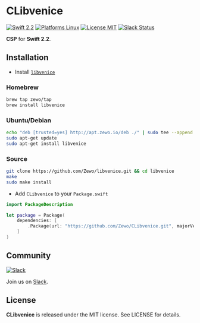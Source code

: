 CLibvenice
==========

[![Swift 2.2](https://img.shields.io/badge/Swift-2.2-orange.svg?style=flat)](https://developer.apple.com/swift/)
[![Platforms Linux](https://img.shields.io/badge/Platforms-Linux-lightgray.svg?style=flat)](https://developer.apple.com/swift/)
[![License MIT](https://img.shields.io/badge/License-MIT-blue.svg?style=flat)](https://tldrlegal.com/license/mit-license)
[![Slack Status](https://zewo-slackin.herokuapp.com/badge.svg)](https://slack.zewo.io)

**CSP** for **Swift 2.2**.

## Installation

- Install [`libvenice`](https://github.com/Zewo/libvenice)

### Homebrew 

```bash
brew tap zewo/tap
brew install libvenice
```

### Ubuntu/Debian

```bash
echo "deb [trusted=yes] http://apt.zewo.io/deb ./" | sudo tee --append /etc/apt/sources.list
sudo apt-get update
sudo apt-get install libvenice
```

### Source

```bash
git clone https://github.com/Zewo/libvenice.git && cd libvenice
make
sudo make install
```

- Add `CLibvenice` to your `Package.swift`

```swift
import PackageDescription

let package = Package(
    dependencies: [
        .Package(url: "https://github.com/Zewo/CLibvenice.git", majorVersion: 0, minor: 2)
    ]
)

```

## Community

[![Slack](http://s13.postimg.org/ybwy92ktf/Slack.png)](https://zewo-slackin.herokuapp.com)

Join us on [Slack](https://zewo-slackin.herokuapp.com).

License
-------

**CLibvenice** is released under the MIT license. See LICENSE for details.
